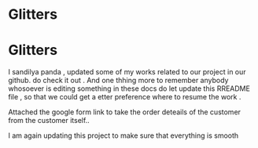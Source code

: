 # Glitters
<h1>Glitters</h1>
<p>I sandilya panda , updated some of my works related to our project in our github. do check it out . And one thhing more to remember anybody whosoever is editing something in these docs do let update this RREADME file , so that we could get a etter preference where to resume the work .</p>
<p>Attached the google form link to take the order deteails of the customer from the customer itself..</p>
<p>I am again updating this project to make sure that everything is smooth</p>
